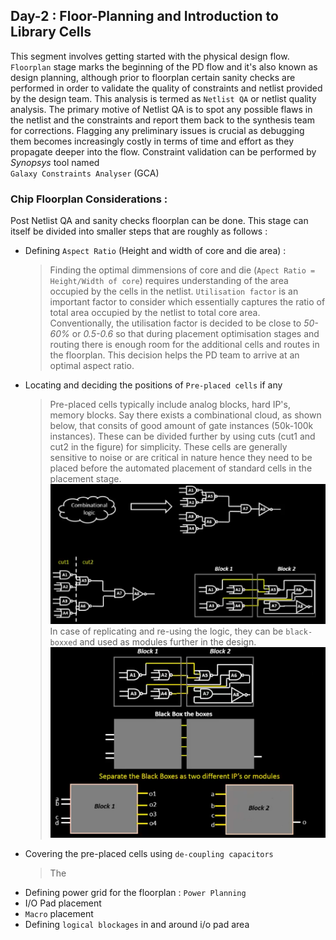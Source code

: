 ## Day-2 : Floor-Planning and Introduction to Library Cells

This segment involves getting started with the physical design flow. `Floorplan` stage marks the beginning of the PD flow and it's also known as design planning, 
although prior to floorplan certain sanity checks are performed in order to validate the quality of constraints and netlist provided by the design team. This analysis is 
termed as `Netlist QA` or netlist quality analysis. The primary motive of Netlist QA is to spot any possible flaws in the netlist and the constraints and report 
them back to the synthesis team for corrections. Flagging any preliminary issues is crucial as debugging them becomes increasingly costly in terms of time and 
effort as they propagate deeper into the flow. Constraint validation can be performed by *Synopsys* tool named <br/> `Galaxy Constraints Analyser` (GCA)<br/>

<a id="chip_fp"></a> 
### Chip Floorplan Considerations :

Post Netlist QA and sanity checks floorplan can be done. This stage can itself be divided into smaller steps that are roughly as follows :

- Defining `Aspect Ratio` (Height and width of core and die area) :
  > Finding the optimal dimmensions of core and die (`Apect Ratio = Height/Width of core`) requires understanding of the area occupied by the cells in the netlist. `Utilisation factor` is an important factor to consider which essentially captures the ratio of total area occupied by the netlist to total core area. Conventionally, the utilisation factor is decided to be close to *50-60%* or *0.5-0.6* so that during placement optimisation stages and routing there is enough room for the additional cells and routes in the floorplan. This decision helps the PD team to arrive at an optimal aspect ratio.
- Locating and deciding the positions of `Pre-placed cells` if any
  > Pre-placed cells typically include analog blocks, hard IP's, memory blocks. Say there exists a combinational cloud, as shown below, that consits of good amount of gate instances (50k-100k instances). These can be divided further by using cuts (cut1 and cut2 in the figure) for simplicity. These cells are generally sensitive to noise or are critical in nature hence they need to be placed before the automated placement of standard cells in the placement stage.
  > ![Pre-Placed Cells example](/images/theory/pre_place_cells1.png) <br/>
  > In case of replicating and re-using the logic, they can be `black-boxxed` and used as modules further in the design.
  > ![Pre-Placed cells example 2](/images/theory/pre_place_cells2.png)
- Covering the pre-placed cells using `de-coupling capacitors`
  > The 
- Defining power grid for the floorplan : `Power Planning`
- I/O Pad placement
- `Macro` placement
- Defining `logical blockages` in and around i/o pad area


